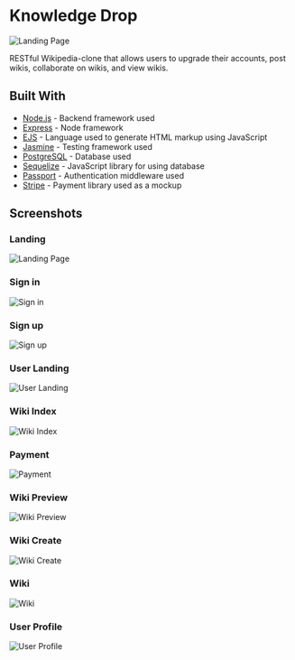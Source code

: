 # Knowledge Drop

![Landing Page](https://i.imgur.com/LYQYAJ6.gif)

RESTful Wikipedia-clone that allows users to upgrade their accounts, post wikis, collaborate on wikis, and view wikis.


## Built With

* [Node.js](https://github.com/nodejs/node) - Backend framework used
* [Express](https://github.com/expressjs/express) - Node framework
* [EJS](https://github.com/mde/ejs) - Language used to generate HTML markup using JavaScript
* [Jasmine](https://github.com/jasmine/jasmine) - Testing framework used
* [PostgreSQL](https://github.com/postgres/postgres) - Database used
* [Sequelize](https://github.com/sequelize/sequelize) - JavaScript library for using database
* [Passport](https://github.com/jaredhanson/passport) - Authentication middleware used
* [Stripe](https://github.com/stripe/stripe-node) - Payment library used as a mockup

## Screenshots

### Landing
![Landing Page](https://i.imgur.com/9M8KpxQ.png)

### Sign in
![Sign in](https://i.imgur.com/OT7qT7f.png)

### Sign up
![Sign up](https://i.imgur.com/dtQogr7.png)

### User Landing
![User Landing](https://i.imgur.com/9M8KpxQ.png)

### Wiki Index
![Wiki Index](https://i.imgur.com/XQpKdIz.png)

### Payment
![Payment](https://i.imgur.com/RuDwYnI.png)

### Wiki Preview
![Wiki Preview](https://i.imgur.com/y4VHjJ7.png)

### Wiki Create
![Wiki Create](https://i.imgur.com/XaWFgGb.png)

### Wiki
![Wiki](https://i.imgur.com/JB1cA5N.png)

### User Profile
![User Profile](https://i.imgur.com/oUuq4Ig.png)